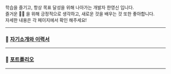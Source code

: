학습을 즐기고, 항상 목표 달성을 위해 나아가는 개발자 한영신 입니다.   
즐거운 👩‍💻   을 위해 긍정적으로 생각하고, 새로운 것을 배우는 것 또한 좋아합니다.   
자세한 내용은 각 페이지에서 확인 해주세요!

*** 

### 🎫   [자기소개와 이력서](https://github.com/RobertHan96/RobertHan96/blob/main/resume.md)

*** 

### 💼 [포트폴리오](https://github.com/RobertHan96/RobertHan96/blob/main/202101_%ED%8F%AC%ED%8A%B8%ED%8F%B4%EB%A6%AC%EC%98%A4_%ED%95%9C%EC%98%81%EC%8B%A0_3.pdf)

***
